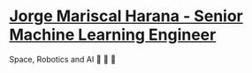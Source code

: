 # [Jorge Mariscal Harana - Senior Machine Learning Engineer](https://jmariscal-harana.github.io/)

Space, Robotics and AI 🚀 🤖 🧠
